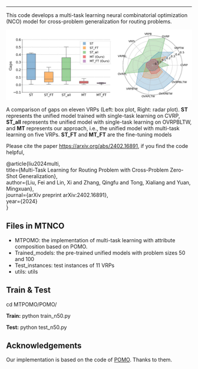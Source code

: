 ------

This code develops a multi-task learning neural combinatorial optimization (NCO) model for cross-problem generalization for routing problems. 

![](https://github.com/FeiLiu36/MTNCO/blob/main/results.jpg)

A comparison of gaps on eleven VRPs (Left: box plot, Right: radar plot). **ST** represents the unified model trained with single-task learning on CVRP, **ST\_all** represents the unified model with single-task learning on OVRPBLTW, and **MT** represents our approach, i.e., the unified model with multi-task learning on five VRPs. **ST\_FT** and **MT\_FT** are the fine-tuning models

Please cite the paper https://arxiv.org/abs/2402.16891, if you find the code helpful, 

@article{liu2024multi, \
  title={Multi-Task Learning for Routing Problem with Cross-Problem Zero-Shot Generalization}, \
  author={Liu, Fei and Lin, Xi and Zhang, Qingfu and Tong, Xialiang and Yuan, Mingxuan}, \
  journal={arXiv preprint arXiv:2402.16891}, \
  year={2024} \
}

## Files in MTNCO

+ MTPOMO: the implementation of multi-task learning with attribute composition based on POMO.
+ Trained_models: the pre-trained unified models with problem sizes 50 and 100 
+ Test_instances: test instances of 11 VRPs
+ utils: utils

## Train & Test

cd MTPOMO/POMO/

**Train:**  python train_n50.py

**Test:**  python test_n50.py



## Acknowledgements

Our implementation is based on the code of [POMO](https://github.com/yd-kwon/POMO/tree/master/NEW_py_ver). Thanks to them.
